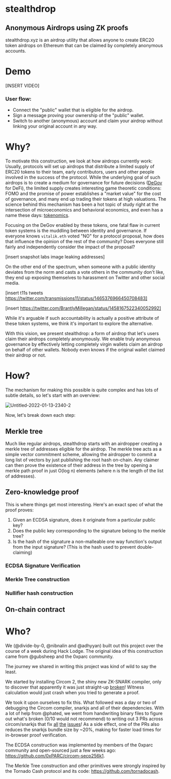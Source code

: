# stealthdrop
## Anonymous Airdrops using ZK proofs

stealthdrop.xyz is an airdrop utility that allows anyone to create ERC20 token airdrops on Ethereum that can be claimed by completely anonymous accounts.

# Demo

[INSERT VIDEO]

### User flow:

- Connect the "public" wallet that is eligible for the airdrop.
- Sign a message proving your ownership of the "public" wallet.
- Switch to another (anonymous) account and claim your airdrop without linking your original account in any way.

# Why?

To motivate this construction, we look at how airdrops currently work: Usually, protocols will set up airdrops that distribute a limited supply of ERC20 tokens to their team, early contributors, users and other people involved in the success of the protocol. While the underlying goal of such airdrops is to create a medium for governance for future decisions ([DeGov](https://vitalik.ca/general/2021/08/16/voting3.html) for DeFi), the limited supply creates interesting game theoretic conditions: FOMO and the promise of power establishes a "market value" for the cost of governance, and many end up trading their tokens at high valuations. The science behind this mechanism has been a hot topic of study right at the intersection of microeconomics and behavioral economics, and even has a name these days: [tokenomics](https://coinmarketcap.com/alexandria/article/what-is-tokenomics).

Focusing on the DeGov enabled by these tokens, one fatal flaw in current token systems is the muddling between identity and governance. If everyone knows `vitalik.eth` voted "NO" for a protocol proposal, how does that influence the opinion of the rest of the community? Does everyone still fairly and independently consider the impact of the proposal?

[insert snapshot labs image leaking addresses]

On the other end of the spectrum, when someone with a public identity deviates from the norm and casts a vote others in the community don't like, they end up exposing themselves to harassment on Twitter and other social media.

[insert t11s tweets https://twitter.com/transmissions11/status/1465376966450708483]

[insert https://twitter.com/BrantlyMillegan/status/1458167522340052992]

While it's arguable if such accountability is actually a positive attribute of these token systems, we think it's important to explore the alternative.

With this vision, we present stealthdrop: a form of airdrop that let's users claim their airdrops completely anonymously. We enable truly anonymous governance by effectively letting completely virgin wallets claim an airdrop on behalf of other wallets. Nobody even knows if the original wallet claimed their airdrop or not.

# How?

The mechanism for making this possible is quite complex and has lots of subtle details, so let's start with an overview:

![Untitled-2022-01-13-2340-2](https://user-images.githubusercontent.com/6984346/149846632-4fdcd983-3e9b-4f9e-9a24-99c5f95a81fb.png)



Now, let's break down each step:

## Merkle tree

Much like regular airdrops, stealthdrop starts with an airdropper creating a merkle tree of addresses eligible for the airdrop. The merkle tree acts as a simple vector commitment scheme, allowing the airdropper to commit a long list of vectors by just publishing the root hash on-chain. Any claimer can then prove the existence of their address in the tree by opening a merkle path proof in just O(log n) elements (where n is the length of the list of addresses).

## Zero-knowledge proof

This is where things get most interesting. Here's an exact spec of what the proof proves:

1. Given an ECDSA signature, does it originate from a particular public key?
2. Does the public key corresponding to the signature belong to the merkle tree?
3. Is the hash of the signature a non-malleable one way function's output from the input signature? (This is the hash used to prevent double-claiming)

### ECDSA Signature Verification

### Merkle Tree construction

### Nullifier hash construction

## On-chain contract

# Who?

We (@divide-by-0, @nibnalin and @adhyyan) built out this project over the course of a week during Hack Lodge. The original idea of this construction came from @gubsheep and the 0xparc community.

The journey we shared in writing this project was kind of wild to say the least.

We started by installing Circom 2, the shiny new ZK-SNARK compiler, only to discover that apparently it was just straight-up [broken](https://github.com/iden3/snarkjs/issues/107)! Witness calculation would just crash when you tried to generate a proof.

We took it upon ourselves to fix this. What followed was a day or two of debugging the Circom compiler, snarkjs and all of their dependencies. With a lot of help from @phated, we went from handwriting binary files to figure out what's broken (0/10 would not recommend) to writing out 3 PRs across circom/snarkjs that fix [all](https://github.com/iden3/circom_runtime/pull/16) [the](https://github.com/iden3/circom_runtime/pull/14) [issues](https://github.com/iden3/snarkjs/pull/121)! As a side effect, one of the PRs also reduces the snarkjs bundle size by ~20%, making for faster load times for in-browser proof verification.




The ECDSA construction was implemented by members of the 0xparc community and open-sourced just a few weeks ago: https://github.com/0xPARC/circom-secp256k1.

The Merkle Tree construction and other primitives were strongly inspired by the Tornado Cash protocol and its code: https://github.com/tornadocash.
